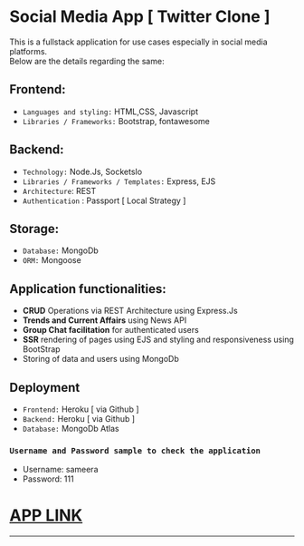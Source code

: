 # Social Media App [ Twitter Clone ]

This is a fullstack application for use cases especially in social media platforms.\
Below are the details regarding the same:

## Frontend: 
- `Languages and styling:` HTML,CSS, Javascript
- `Libraries / Frameworks:` Bootstrap, fontawesome

## Backend:
- `Technology:` Node.Js, SocketsIo
- `Libraries / Frameworks / Templates:` Express, EJS
- `Architecture`: REST
- `Authentication` : Passport [ Local Strategy ]

## Storage: 
- `Database:` MongoDb 
- `ORM:` Mongoose

## Application functionalities:

- **CRUD** Operations via REST Architecture using Express.Js
- **Trends and Current Affairs** using News API
- **Group Chat facilitation** for authenticated users
- **SSR** rendering of pages using EJS and styling and responsiveness using BootStrap
- Storing of data and users using MongoDb

## Deployment 
- `Frontend:` Heroku [ via Github ]
- `Backend:` Heroku [ via Github ]
- `Database:` MongoDb Atlas

 ### `Username and Password sample to check the application` 
- Username: sameera
- Password: 111

# [APP LINK](https://twitter-soumen-clone.herokuapp.com)



 ----------------------------------------------------------------------------------------------------------------------------------------------------------
